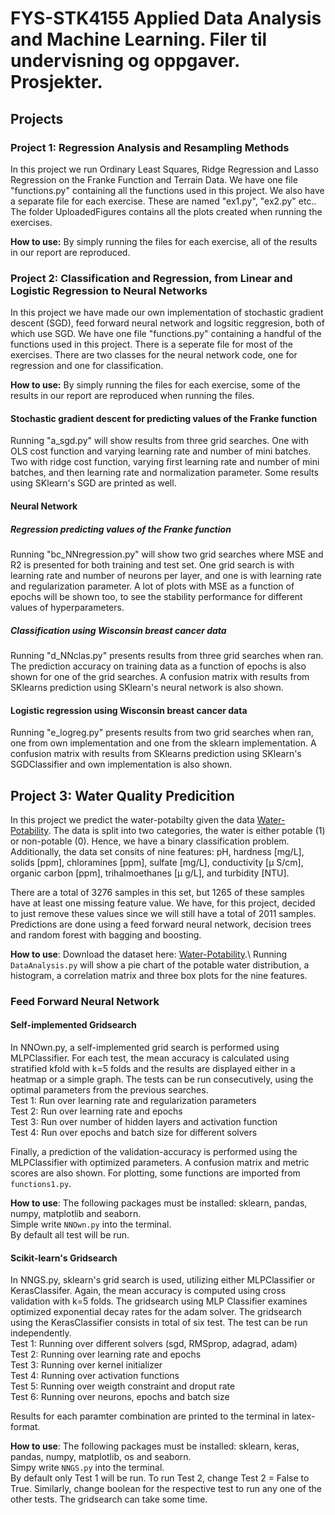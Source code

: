 # FYS-STK4155 Applied Data Analysis and Machine Learning.  Filer til undervisning og oppgaver. Prosjekter.

## Projects
### Project 1: Regression Analysis and Resampling Methods
In this project we run Ordinary Least Squares, Ridge Regression and Lasso Regression on the Franke Function and Terrain Data. 
We have one file "functions.py" containing all the functions used in this project. We also have a separate file for each exercise. These are named "ex1.py", "ex2.py" etc.. 
The folder UploadedFigures contains all the plots created when running the exercises.

**How to use:**
By simply running the files for each exercise, all of the results in our report are reproduced.

### Project 2: Classification and Regression, from Linear and Logistic Regression to Neural Networks
In this project we have made our own implementation of stochastic gradient descent (SGD), feed forward neural network and logsitic reggresion, both of which use SGD.
We have one file "functions.py" containing a handful of the functions used in this project. 
There is a seperate file for most of the exercises. There are two classes for the neural network code,
one for regression and one for classification.

**How to use:**
By simply running the files for each exercise, some of the results in our report are reproduced when running the files.
#### Stochastic gradient descent for predicting values of the Franke function
Running "a_sgd.py" will show results from three grid searches. One with OLS cost function and varying learning rate and number of mini batches. Two with ridge cost function, varying first learning rate and number of mini batches, and then learning rate and normalization parameter. Some results using SKlearn's SGD are printed as well.
#### Neural Network
##### Regression predicting values of the Franke function
Running "bc_NNregression.py" will show two grid searches where MSE and R2 is presented for both training and test set.
One grid search is with learning rate and number of neurons per layer, and one is with learning rate and regularization parameter.
A lot of plots with MSE as a function of epochs will be shown too, to see the stability performance for different values of hyperparameters.
##### Classification using Wisconsin breast cancer data
Running "d_NNclas.py" presents results from three grid searches when ran.
The prediction accuracy on training data as a function of epochs is also shown for one of the grid searches.
A confusion matrix with results from SKlearns prediction using SKlearn's neural network is also shown.

#### Logistic regression using Wisconsin breast cancer data
Running "e_logreg.py" presents results from two grid searches when ran, one from own implementation and one from the sklearn implementation.
A confusion matrix with results from SKlearns prediction using SKlearn's SGDClassifier and own implementation is also shown.


## Project 3: Water Quality Predicition

In this project we predict the water-potabilty given the data [Water-Potability](https://www.kaggle.com/adityakadiwal/water-potability).
The data is split into two categories, the water is either potable (1) or non-potable (0). Hence, we have a binary classification problem. Additionally, the data set consits of nine features: pH, hardness [mg/L], solids [ppm], chloramines [ppm], sulfate [mg/L], conductivity [&micro; S/cm], organic carbon [ppm], trihalmoethanes [&micro; g/L], and turbidity [NTU].

There are a total of 3276 samples in this set, but 1265 of these samples have at least one missing feature value.
We have, for this project, decided to just remove these values since we will still have a total of 2011 samples.
Predictions are done using a feed forward neural network, decision trees and random forest with bagging and boosting.

**How to use**: Download the dataset here: [Water-Potability](https://www.kaggle.com/adityakadiwal/water-potability).\ 
Running `DataAnalysis.py` will show a pie chart of the potable water distribution, a histogram, a correlation matrix and three box plots for the nine features.

### Feed Forward Neural Network
#### Self-implemented Gridsearch
In NNOwn.py, a self-implemented grid search is performed using MLPClassifier. 
For each test, the mean accuracy is calculated using stratified kfold with k=5 folds and the results are displayed either in a heatmap or a simple graph.
The tests can be run consecutively, using the optimal parameters from the previous searches.\
Test 1: Run over learning rate and regularization parameters\
Test 2: Run over learning rate and epochs\
Test 3: Run over number of hidden layers and activation function\
Test 4: Run over epochs and batch size for different solvers

Finally, a prediction of the validation-accuracy is performed using the MLPClassifier with optimized parameters.
A confusion matrix and metric scores are also shown.
For plotting, some functions are imported from `functions1.py`. 

**How to use**: 
The following packages must be installed: sklearn, pandas, numpy, matplotlib and seaborn.\
Simple write `NNOwn.py` into the terminal.\
By default all test will be run.

#### Scikit-learn's Gridsearch
In NNGS.py, sklearn's grid search is used, utilizing either MLPClassifier or KerasClassifer.
Again, the mean accuracy is computed using cross validation with k=5 folds.
The gridsearch using MLP Classifier examines optimized exponential decay rates for the adam solver.
The gridsearch using the KerasClassifier consists in total of six test. The test can be run independently.\
Test 1: Running over different solvers (sgd, RMSprop, adagrad, adam)\
Test 2: Running over learning rate and epochs\
Test 3: Running over kernel initializer\
Test 4: Running over activation functions   
Test 5: Running over weigth constraint and droput rate\
Test 6: Running over neurons, epochs and batch size

Results for each paramter combination are printed to the terminal in latex-format.

**How to use**: 
The following packages must be installed: sklearn, keras, pandas, numpy, matplotlib, os and seaborn.\
Simpy write `NNGS.py` into the terminal.\
By default only Test 1 will be run. To run Test 2, change Test 2 = False to True.
Similarly, change boolean for the respective test to run any one of the other tests.
The gridsearch can take some time.


